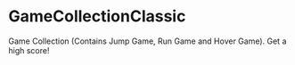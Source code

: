 # GameCollectionClassic
Game Collection (Contains Jump Game, Run Game and Hover Game). Get a high score!
